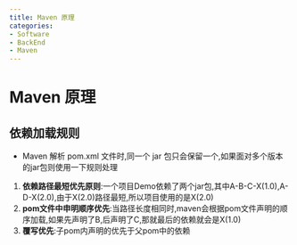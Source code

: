 ```yaml
---
title: Maven 原理
categories:
- Software
- BackEnd
- Maven
---
```

# Maven 原理

## 依赖加载规则

- Maven 解析 pom.xml 文件时,同一个 jar 包只会保留一个,如果面对多个版本的jar包则使用一下规则处理

1. **依赖路径最短优先原则**:一个项目Demo依赖了两个jar包,其中A-B-C-X(1.0),A-D-X(2.0),由于X(2.0)路径最短,所以项目使用的是X(2.0)
2. **pom文件中申明顺序优先**:当路径长度相同时,maven会根据pom文件声明的顺序加载,如果先声明了B,后声明了C,那就最后的依赖就会是X(1.0)
3. **覆写优先**:子pom内声明的优先于父pom中的依赖